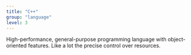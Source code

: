 ```yaml
---
title: "C++"
group: "language"
level: 3
---
```


High-performance, general-purpose programming language with object-oriented features. Like a lot the precise control over resources.